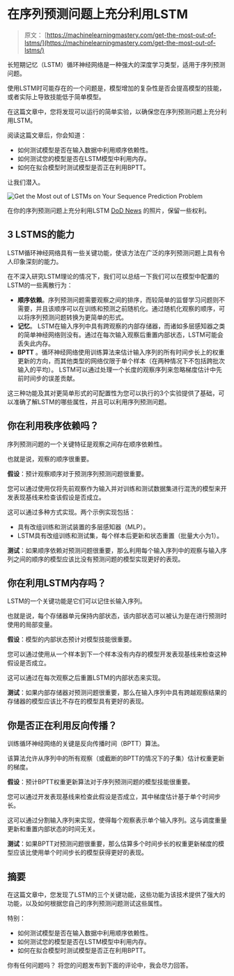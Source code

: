 # 在序列预测问题上充分利用LSTM

> 原文： [https://machinelearningmastery.com/get-the-most-out-of-lstms/](https://machinelearningmastery.com/get-the-most-out-of-lstms/)

长短期记忆（LSTM）循环神经网络是一种强大的深度学习类型，适用于序列预测问题。

使用LSTM时可能存在的一个问题是，模型增加的复杂性是否会提高模型的技能，或者实际上导致技能低于简单模型。

在这篇文章中，您将发现可以运行的简单实验，以确保您在序列预测问题上充分利用LSTM。

阅读这篇文章后，你会知道：

*   如何测试模型是否在输入数据中利用顺序依赖性。
*   如何测试您的模型是否在LSTM模型中利用内存。
*   如何在拟合模型时测试模型是否正在利用BPTT。

让我们潜入。

![Get the Most out of LSTMs on Your Sequence Prediction Problem](img/50e9ced216375d2605f191db0c0d19b5.jpg)

在你的序列预测问题上充分利用LSTM
[DoD News](https://www.flickr.com/photos/dodnewsfeatures/25683075330/) 的照片，保留一些权利。

## 3 LSTMS的能力

LSTM循环神经网络具有一些关键功能，使该方法在广泛的序列预测问题上具有令人印象深刻的能力。

在不深入研究LSTM理论的情况下，我们可以总结一下我们可以在模型中配置的LSTM的一些离散行为：

*   **顺序依赖**。序列预测问题需要观察之间的排序，而较简单的监督学习问题则不需要，并且该顺序可以在训练和预测之前随机化。通过随机化观察的顺序，可以将序列预测问题转换为更简单的形式。
*   **记忆**。 LSTM在输入序列中具有跨观察的内部存储器，而诸如多层感知器之类的简单神经网络则没有。通过在每次输入观察后重置内部状态，LSTM可能会丢失此内存。
*   **BPTT** 。循环神经网络使用训练算法来估计输入序列的所有时间步长上的权重更新的方向，而其他类型的网络仅限于单个样本（在两种情况下不包括跨批次输入的平均）。 LSTM可以通过处理一个长度的观察序列来忽略梯度估计中先前时间步的误差贡献。

这三种功能及其对更简单形式的可配置性为您可以执行的3个实验提供了基础，可以准确了解LSTM的哪些属性，并且可以利用序列预测问题。

## 你在利用秩序依赖吗？

序列预测问题的一个关键特征是观察之间存在顺序依赖性。

也就是说，观察的顺序很重要。

**假设**：预计观察顺序对于预测序列预测问题很重要。

您可以通过使用仅将先前观察作为输入并对训练和测试数据集进行混洗的模型来开发表现基线来检查该假设是否成立。

这可以通过多种方式实现。两个示例实现包括：

*   具有改组训练和测试装置的多层感知器（MLP）。
*   LSTM具有改组训练和测试集，每个样本后更新和状态重置（批量大小为1）。

**测试**：如果顺序依赖对预测问题很重要，那么利用每个输入序列中的观察与输入序列之间的顺序的模型应该比没有预测问题的模型实现更好的表现。

## 你在利用LSTM内存吗？

LSTM的一个关键功能是它们可以记住长输入序列。

也就是说，每个存储器单元保持内部状态，该内部状态可以被认为是在进行预测时使用的局部变量。

**假设**：模型的内部状态预计对模型技能很重要。

您可以通过使用从一个样本到下一个样本没有内存的模型开发表现基线来检查这种假设是否成立。

这可以通过在每次观察之后重置LSTM的内部状态来实现。

**测试**：如果内部存储器对预测问题很重要，那么在输入序列中具有跨越观察结果的存储器的模型应该比不存在的模型具有更好的表现。

## 你是否正在利用反向传播？

训练循环神经网络的关键是反向传播时间（BPTT）算法。

该算法允许从序列中的所有观察（或截断的BPTT的情况下的子集）估计权重更新的梯度。

**假设**：预计BPTT权重更新算法对于序列预测问题的模型技能很重要。

您可以通过开发表现基线来检查此假设是否成立，其中梯度估计基于单个时间步长。

这可以通过分割输入序列来实现，使得每个观察表示单个输入序列。这与调度重量更新和重置内部状态的时间无关。

**测试**：如果BPTT对预测问题很重要，那么估算多个时间步长的权重更新梯度的模型应该比使用单个时间步长的模型获得更好的表现。

## 摘要

在这篇文章中，您发现了LSTM的三个关键功能，这些功能为该技术提供了强大的功能，以及如何根据您自己的序列预测问题测试这些属性。

特别：

*   如何测试模型是否在输入数据中利用顺序依赖性。
*   如何测试您的模型是否在LSTM模型中利用内存。
*   如何在拟合模型时测试模型是否正在利用BPTT。

你有任何问题吗？
将您的问题发布到下面的评论中，我会尽力回答。